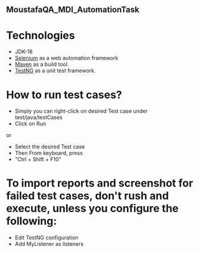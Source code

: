 ## MoustafaQA_MDI_AutomationTask

# Technologies

* JDK-18
* [Selenium](https://www.selenium.dev/) as a web automation framework
* [Maven](https://maven.apache.org/) as a build tool.
* [TestNG](https://testng.org/) as a unit test framework.

# How to run test cases?

* Simply you can right-click on desired Test case under test/java/testCases 
* Click on Run

or 

* Select the desired Test case
* Then From keyboard, press 
* "Ctrl + Shift + F10"

# To import reports and screenshot for failed test cases, don't rush and execute, unless you configure the following:

* Edit TestNG configuration
* Add MyListener as listeners 